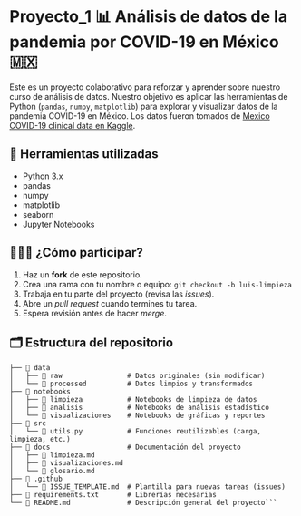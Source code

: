 # Proyecto_1 📊 Análisis de datos de la pandemia por COVID-19 en México 🇲🇽

Este es un proyecto colaborativo para reforzar y aprender sobre nuestro curso de análisis de datos. Nuestro objetivo es aplicar las herramientas de Python (`pandas`, `numpy`, `matplotlib`) para explorar y visualizar datos de la pandemia COVID-19 en México. Los datos fueron tomados de [Mexico COVID-19 clinical data
en Kaggle](https://www.kaggle.com/datasets/marianarfranklin/mexico-covid19-clinical-data/data).

## 🧰 Herramientas utilizadas

- Python 3.x
- pandas
- numpy
- matplotlib
- seaborn
- Jupyter Notebooks

## 🧑‍🤝‍🧑 ¿Cómo participar?

1. Haz un **fork** de este repositorio.
2. Crea una rama con tu nombre o equipo: `git checkout -b luis-limpieza`
3. Trabaja en tu parte del proyecto (revisa las *issues*).
4. Abre un *pull request* cuando termines tu tarea.
5. Espera revisión antes de hacer *merge*.

## 🗂️ Estructura del repositorio

```
├── 📁 data
│   ├── 📁 raw                # Datos originales (sin modificar)
│   └── 📁 processed          # Datos limpios y transformados
├── 📁 notebooks
│   ├── 📁 limpieza           # Notebooks de limpieza de datos
│   ├── 📁 analisis           # Notebooks de análisis estadístico
│   └── 📁 visualizaciones    # Notebooks de gráficas y reportes
├── 📁 src
│   └── 📄 utils.py           # Funciones reutilizables (carga, limpieza, etc.)
├── 📁 docs                   # Documentación del proyecto
│   ├── 📄 limpieza.md
│   ├── 📄 visualizaciones.md
│   └── 📄 glosario.md
├── 📁 .github
│   └── 📄 ISSUE_TEMPLATE.md  # Plantilla para nuevas tareas (issues)
├── 📄 requirements.txt       # Librerías necesarias
└── 📄 README.md              # Descripción general del proyecto```


